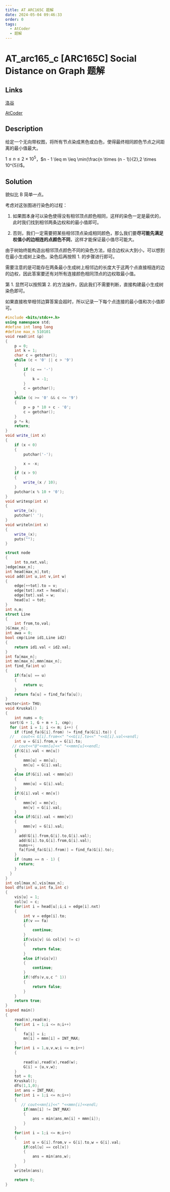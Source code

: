 ```yaml
---
title: AT ARC165C 题解
date: 2024-05-04 09:46:33
order: 0
tags:
  - AtCoder
  - 题解
---
```

<!---->
<!--more-->

# AT_arc165_c [ARC165C] Social Distance on Graph 题解

## Links

[洛谷](https://www.luogu.com.cn/problem/AT_arc165_c)

[AtCoder](https://atcoder.jp/contests/arc165/tasks/arc165_c)

## Description

给定一个无向带权图，将所有节点染成黑色或白色，使得最终相同颜色节点之间距离的最小值最大。

$1 \leq n \leq 2 \times 10^{5}$，$n - 1 \leq m \leq \min(\frac{n \times (n - 1)}{2},2 \times 10^{5})$。

## Solution

貌似比 B 简单一点。

考虑对这张图进行染色的过程：

1. 如果图本身可以染色使得没有相邻顶点颜色相同，这样的染色一定是最优的，此时我们找到相邻两条边权和的最小值即可。

2. 否则，我们一定需要把某些相邻顶点染成相同颜色，那么我们要**尽可能先满足权值小的边相连的点颜色不同**，这样才能保证最小值尽可能大。

由于树始终能构造出相邻顶点颜色不同的染色方法，结合边权从大到小，可以想到在最小生成树上染色。染色后再按照 1. 的步骤进行即可。

需要注意的是可能存在两条最小生成树上相邻边的长度大于这两个点直接相连的边的边权，因此答案要还有对所有连接颜色相同顶点的边权取最小值。

第 1. 显然可以按照第 2. 的方法操作，因此我们不需要判断，直接构建最小生成树染色即可。


如果直接枚举相邻边算答案会超时，所以记录一下每个点连接的最小值和次小值即可。

```cpp
#include <bits/stdc++.h>
using namespace std;
#define int long long
#define max_n 510101
void read(int &p)
{
    p = 0;
    int k = 1;
    char c = getchar();
    while (c < '0' || c > '9')
    {
        if (c == '-')
        {
            k = -1;
        }
        c = getchar();
    }
    while (c >= '0' && c <= '9')
    {
        p = p * 10 + c - '0';
        c = getchar();
    }
    p *= k;
    return;
}
void write_(int x)
{
    if (x < 0)
    {
        putchar('-');

        x = -x;
    }
    if (x > 9)
    {
        write_(x / 10);
    }
    putchar(x % 10 + '0');
}
void writesp(int x)
{
    write_(x);
    putchar(' ');
}
void writeln(int x)
{
    write_(x);
    puts("");
}

struct node
{
    int to,nxt,val;
}edge[max_n];
int head[max_n],tot;
void add(int u,int v,int w)
{
    edge[++tot].to = v;
    edge[tot].nxt = head[u];
    edge[tot].val = w;
    head[u] = tot;
}
int n,m;
struct Line
{
    int from,to,val;
}G[max_n];
int awa = 0;
bool cmp(Line id1,Line id2)
{
    return id1.val < id2.val;
}
int fa[max_n];
int mn[max_n],mmn[max_n];
int find_fa(int u)
{
    if(fa[u] == u)
    {
        return u;
    }
    return fa[u] = find_fa(fa[u]);
}
vector<int> THU;
void Kruskal() 
{
    int nums = 0;
  sort(G + 1, G + m + 1, cmp);
  for (int i = 1; i <= m; i++) {
    if (find_fa(G[i].from) != find_fa(G[i].to)) {
  //   cout<< G[i].from<<" "<<G[i].to<<" "<<G[i].val<<endl;
    int u = G[i].from,v = G[i].to;
   // cout<<"@"<<mn[u]<<" "<<mmn[u]<<endl;
    if(G[i].val < mn[u])
    {
        mmn[u] = mn[u];
        mn[u] = G[i].val;
    }
    else if(G[i].val < mmn[u])
    {
        mmn[u] = G[i].val;
    }
    if(G[i].val < mn[v])
    {
        mmn[v] = mn[v];
        mn[v] = G[i].val;
    }
    else if(G[i].val < mmn[v])
    {
        mmn[v] = G[i].val;
    }
      add(G[i].from,G[i].to,G[i].val);
      add(G[i].to,G[i].from,G[i].val);
      nums++;
      fa[find_fa(G[i].from)] = find_fa(G[i].to);
    }
    if (nums == n - 1) {
      return;
    }
  }
}
int col[max_n],vis[max_n];
bool dfs(int u,int fa,int c)
{
    vis[u] = 1;
    col[u] = c;
    for(int i = head[u];i;i = edge[i].nxt)
    {
        int v = edge[i].to;
        if(v == fa)
        {
            continue;
        }
        if(vis[v] && col[v] != c)
        {
            return false;
        }
        else if(vis[v])
        {
            continue;
        }
        if(!dfs(v,u,c ^ 1))
        {
            return false;
        }
    }
    return true;
}
signed main()
{
    read(n),read(m);
    for(int i = 1;i <= n;i++)
    {
        fa[i] = i;
        mn[i] = mmn[i] = INT_MAX;
    }
    for(int i = 1,u,v,w;i <= m;i++)
    {
        
        read(u),read(v),read(w);
        G[i] = {u,v,w};
    }
    tot = 0;
    Kruskal();
    dfs(1,1,0);
    int ans = INT_MAX;
    for(int i = 1;i <= n;i++)
    {
       // cout<<mn[i]<<" "<<mmn[i]<<endl;
        if(mmn[i] != INT_MAX)
        {
            ans = min(ans,mn[i] + mmn[i]);
        }
    }
    for(int i = 1;i <= m;i++)
    {
        int u = G[i].from,v = G[i].to,w = G[i].val;
        if(col[u] == col[v])
        {
            ans = min(ans,w);
        }
    }
    writeln(ans);

    return 0;
}
```
